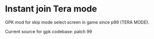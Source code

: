 # Instant join Tera mode
GPK mod for skip mode select screen in game since p99 (TERA MODE).

Current source for gpk codebase: patch 99